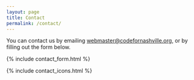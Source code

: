 ```yaml
---
layout: page
title: Contact
permalink: /contact/
---
```


You can contact us by emailing [webmaster@codefornashville.org][email], or by filling out the form below.

{% include contact_form.html %}

{% include contact_icons.html %}

[email]:        mailto:webmaster@codefornashville.org
